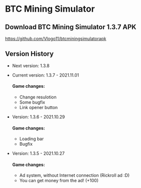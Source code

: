 # BTC Mining Simulator
## Download BTC Mining Simulator 1.3.7 APK
https://github.com/Vlogo11/btcminingsimulatorapk

## Version History
- Next version: 1.3.8

- Current version: 1.3.7 - 2021.11.01
  #### Game changes:
    - Change resulotion
    - Some bugfix
    - Link opener button

- Version: 1.3.6 - 2021.10.29
  #### Game changes:
    - Loading bar
    - Bugfix

- Version: 1.3.5 - 2021.10.27
  #### Game changes:
    - Ad system, without Internet connection (Rickroll ad :D)
    - You can get money from the ad! (+100)
